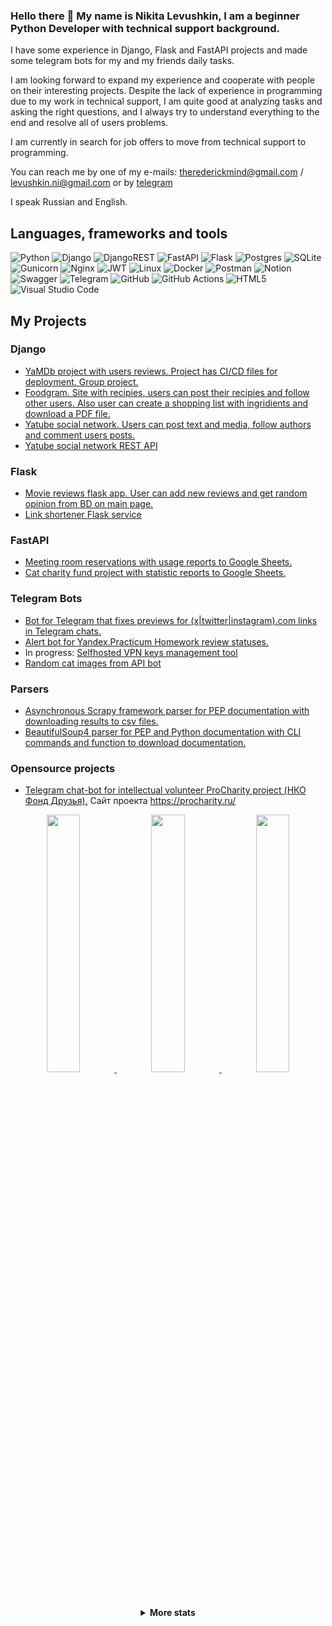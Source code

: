 ### Hello there 👋 My name is Nikita Levushkin, I am a beginner Python Developer with technical support background.

I have some experience in Django, Flask and FastAPI projects and made some telegram bots for my and my friends daily tasks. 

I am looking forward to expand my experience and cooperate with people on their interesting projects. Despite the lack of experience in programming due to my work in technical support, I am quite good at analyzing tasks and asking the right questions, and I always try to understand everything to the end and resolve all of users problems.

I am currently in search for job offers to move from technical support to programming.

You can reach me by one of my e-mails: [therederickmind@gmail.com](mailto:therederickmind@gmail.com) / [levushkin.ni@gmail.com](mailto:levushkin.ni@gmail.com)
or by [telegram](https://t.me/Rederickmind)

I speak Russian and English. 


## Languages, frameworks and tools
![Python](https://img.shields.io/badge/python-3670A0?style=for-the-badge&logo=python&logoColor=ffdd54)
![Django](https://img.shields.io/badge/django-%23092E20.svg?style=for-the-badge&logo=django&logoColor=white)
![DjangoREST](https://img.shields.io/badge/DJANGO-REST-ff1709?style=for-the-badge&logo=django&logoColor=white&color=ff1709&labelColor=gray)
![FastAPI](https://img.shields.io/badge/FastAPI-005571?style=for-the-badge&logo=fastapi)
![Flask](https://img.shields.io/badge/flask-%23000.svg?style=for-the-badge&logo=flask&logoColor=white)
![Postgres](https://img.shields.io/badge/postgres-%23316192.svg?style=for-the-badge&logo=postgresql&logoColor=white) 
![SQLite](https://img.shields.io/badge/sqlite-%2307405e.svg?style=for-the-badge&logo=sqlite&logoColor=white)
![Gunicorn](https://img.shields.io/badge/gunicorn-%298729.svg?style=for-the-badge&logo=gunicorn&logoColor=white)
![Nginx](https://img.shields.io/badge/nginx-%23009639.svg?style=for-the-badge&logo=nginx&logoColor=white)
![JWT](https://img.shields.io/badge/JWT-black?style=for-the-badge&logo=JSON%20web%20tokens)
![Linux](https://img.shields.io/badge/Linux-FCC624?style=for-the-badge&logo=linux&logoColor=black)
![Docker](https://img.shields.io/badge/docker-%230db7ed.svg?style=for-the-badge&logo=docker&logoColor=white)
![Postman](https://img.shields.io/badge/Postman-FF6C37?style=for-the-badge&logo=postman&logoColor=white)
![Notion](https://img.shields.io/badge/Notion-%23000000.svg?style=for-the-badge&logo=notion&logoColor=white)
![Swagger](https://img.shields.io/badge/-Swagger-%23Clojure?style=for-the-badge&logo=swagger&logoColor=white)
![Telegram](https://img.shields.io/badge/Telegram-2CA5E0?style=for-the-badge&logo=telegram&logoColor=white)
![GitHub](https://img.shields.io/badge/github-%23121011.svg?style=for-the-badge&logo=github&logoColor=white)
![GitHub Actions](https://img.shields.io/badge/github%20actions-%232671E5.svg?style=for-the-badge&logo=githubactions&logoColor=white)
![HTML5](https://img.shields.io/badge/html5-%23E34F26.svg?style=for-the-badge&logo=html5&logoColor=white)
![Visual Studio Code](https://img.shields.io/badge/Visual%20Studio%20Code-0078d7.svg?style=for-the-badge&logo=visual-studio-code&logoColor=white)

## My Projects

### Django
- [YaMDb project with users reviews. Project has CI/CD files for deployment. Group project.](https://github.com/Rederickmind/yamdb_final)
- [Foodgram. Site with recipies, users can post their recipies and follow other users. Also user can create a shopping list with ingridients and download a PDF file.](https://github.com/Rederickmind/foodgram-project-react)
- [Yatube social network. Users can post text and media, follow authors and comment users posts.](https://github.com/Rederickmind/hw05_final)
- [Yatube social network REST API](git@github.com:Rederickmind/api_final_yatube.git)

### Flask
- [Movie reviews flask app. User can add new reviews and get random opinion from BD on main page.](https://github.com/Rederickmind/what_to_watch)
- [Link shortener Flask service](https://github.com/Rederickmind/yacut)

### FastAPI
- [Meeting room reservations with usage reports to Google Sheets.](https://github.com/Rederickmind/room_reservation_google_api)
- [Cat charity fund project with statistic reports to Google Sheets.](https://github.com/Rederickmind/QRkot_spreadsheets)

### Telegram Bots
- [Bot for Telegram that fixes previews for (x|twitter|instagram).com links in Telegram chats.](https://github.com/Rederickmind/LinkFixer_bot)
- [Alert bot for Yandex.Practicum Homework review statuses.](https://github.com/Rederickmind/homework_bot)
- In progress: [Selfhosted VPN keys management tool](https://github.com/Rederickmind/VPN_bot)
- [Random cat images from API bot](https://github.com/Rederickmind/KittyBot)

### Parsers
- [Asynchronous Scrapy framework parser for PEP documentation with downloading results to csv files.](https://github.com/Rederickmind/scrapy_parser_pep)
- [BeautifulSoup4 parser for PEP and Python documentation with CLI commands and function to download documentation.](https://github.com/Rederickmind/bs4_parser_pep)

### Opensource projects
- [Telegram chat-bot for intellectual volunteer ProCharity project (НКО Фонд Друзья).](https://github.com/Rederickmind/ProCharity_back_2.0) Сайт проекта https://procharity.ru/


<div align="center" >
<a href="https://github.com/Rederickmind">
    
<img src="https://github-profile-summary-cards.vercel.app/api/cards/stats?username=Rederickmind&theme=nord_bright" width="32.5%">
<img src="https://github-profile-summary-cards.vercel.app/api/cards/repos-per-language?username=Rederickmind&theme=nord_bright" width="32.5%">
<img src="https://github-profile-summary-cards.vercel.app/api/cards/most-commit-language?username=Rederickmind&theme=nord_bright" width="32.5%">
    
</a>
    
<details>

<summary> <strong> More stats </strong> </summary>
<a href="https://github.com/Rederickmind">
<img src="https://github-profile-summary-cards.vercel.app/api/cards/profile-details?username=Rederickmind&theme=nord_bright" >

</details>
</div>